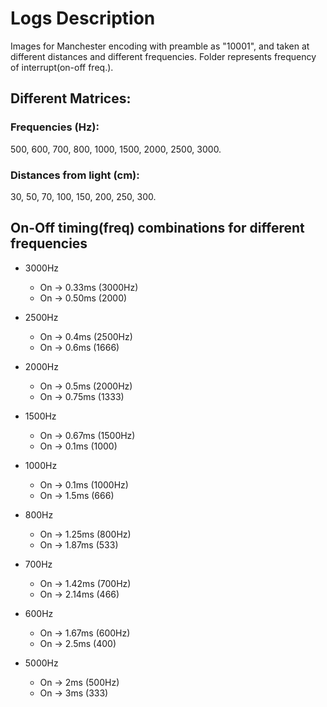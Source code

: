 # Logs Description

Images for Manchester encoding with preamble as "10001", and taken at different distances and different frequencies.
Folder represents frequency of interrupt(on-off freq.).

## Different Matrices:
### Frequencies (Hz):
500, 600, 700, 800, 1000, 1500, 2000, 2500, 3000.
### Distances from light (cm):
30, 50, 70, 100, 150, 200, 250, 300.

## On-Off timing(freq) combinations for different frequencies

- 3000Hz
	- On -> 0.33ms (3000Hz)
	- On -> 0.50ms (2000)

- 2500Hz
	- On -> 0.4ms (2500Hz)
	- On -> 0.6ms (1666)

- 2000Hz
	- On -> 0.5ms (2000Hz)
	- On -> 0.75ms (1333)

- 1500Hz
	- On -> 0.67ms (1500Hz)
	- On -> 0.1ms (1000)

- 1000Hz
	- On -> 0.1ms (1000Hz)
	- On -> 1.5ms (666)

- 800Hz
	- On -> 1.25ms (800Hz)
	- On -> 1.87ms (533)

- 700Hz
	- On -> 1.42ms (700Hz)
	- On -> 2.14ms (466)

- 600Hz
	- On -> 1.67ms (600Hz)
	- On -> 2.5ms (400)

- 5000Hz
	- On -> 2ms (500Hz)
	- On -> 3ms (333)
